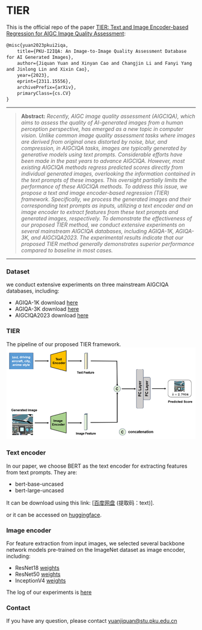 # TIER

This is the official repo of the paper [TIER: Text and Image Encoder-based Regression for AIGC Image Quality Assessment](http://arxiv.org/abs/2311.15556):
  ```
@misc{yuan2023pkui2iqa,
      title={PKU-I2IQA: An Image-to-Image Quality Assessment Database for AI Generated Images}, 
      author={Jiquan Yuan and Xinyan Cao and Changjin Li and Fanyi Yang and Jinlong Lin and Xixin Cao},
      year={2023},
      eprint={2311.15556},
      archivePrefix={arXiv},
      primaryClass={cs.CV}
}
```
<hr />

> **Abstract:** *Recently, AIGC image quality assessment (AIGCIQA), which aims to assess the quality of AI-generated images from a human perception perspective, has emerged as a new topic in computer vision. Unlike common image quality assessment tasks where images are derived from original ones distorted by noise, blur, and compression, in AIGCIQA tasks, images are typically generated by generative models using text prompts. Considerable efforts have been made in the past years to advance AIGCIQA. However, most existing AIGCIQA methods regress predicted scores directly from individual generated images, overlooking the information contained in the text prompts of these images. This oversight partially limits the performance of these AIGCIQA methods. To address this issue, we propose a text and image encoder-based regression (TIER) framework. Specifically, we process the generated images and their corresponding text prompts as inputs, utilizing a text encoder and an image encoder to extract features from these text prompts and generated images, respectively. To demonstrate the effectiveness of our proposed TIER method, we conduct extensive experiments on several mainstream AIGCIQA databases, including AGIQA-1K, AGIQA-3K, and AIGCIQA2023. The experimental results indicate that our proposed TIER method generally demonstrates superior performance compared to baseline in most cases.* 
<hr />


### Dataset
we conduct extensive experiments on three mainstream AIGCIQA databases, including: 
-  AGIQA-1K download [here](https://github.com/lcysyzxdxc/AGIQA-1k-Database)
-  AGIQA-3K download [here](https://github.com/lcysyzxdxc/AGIQA-3k-Database)
-  AIGCIQA2023 download [here](https://github.com/wangjiarui153/AIGCIQA2023)

### TIER
The pipeline of our proposed TIER framework.
![TIER](https://github.com/jiquan123/TIER/blob/main/Fig/TIER.png)

### Text encoder
In our paper, we choose BERT as the text encoder for extracting features from text prompts. They are:
-  bert-base-uncased
-  bert-large-uncased

It can be download using this link: [[百度网盘](https://pan.baidu.com/s/19TDTIm6_0QJtm8N1YlfMjg) (提取码：text)].

or it can be accessed on [huggingface](https://huggingface.co/docs/transformers/installation).


### Image encoder
For feature extraction from input images, we selected several backbone
network models pre-trained on the ImageNet dataset as image encoder, including:
-  ResNet18 [weights](https://download.pytorch.org/models/resnet18-f37072fd.pth)
-  ResNet50 [weights](https://download.pytorch.org/models/resnet50-0676ba61.pth)
-  InceptionV4 [weights](http://data.lip6.fr/cadene/pretrainedmodels/inceptionv4-8e4777a0.pth)


The log of our experiments is [here](https://github.com/jiquan123/TIER/blob/main/exp/TIER.log)

### Contact
If you have any question, please contact yuanjiquan@stu.pku.edu.cn

